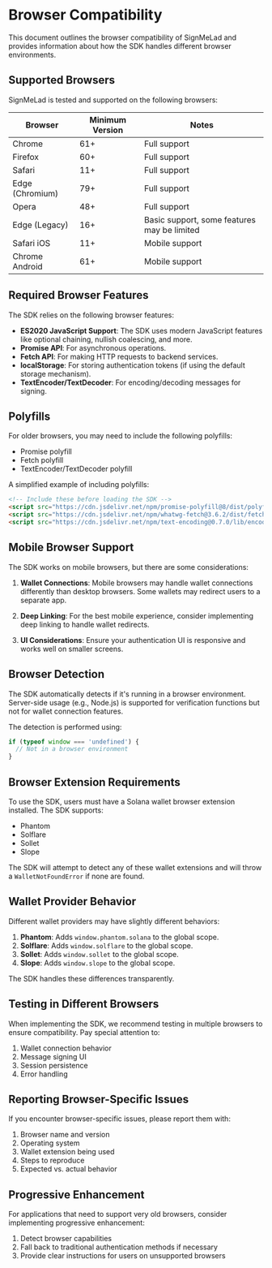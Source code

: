 # Browser Compatibility

This document outlines the browser compatibility of SignMeLad and provides information about how the SDK handles different browser environments.

## Supported Browsers

SignMeLad is tested and supported on the following browsers:

| Browser         | Minimum Version | Notes                                    |
|-----------------|----------------|------------------------------------------|
| Chrome          | 61+            | Full support                             |
| Firefox         | 60+            | Full support                             |
| Safari          | 11+            | Full support                             |
| Edge (Chromium) | 79+            | Full support                             |
| Opera           | 48+            | Full support                             |
| Edge (Legacy)   | 16+            | Basic support, some features may be limited |
| Safari iOS      | 11+            | Mobile support                           |
| Chrome Android  | 61+            | Mobile support                           |

## Required Browser Features

The SDK relies on the following browser features:

- **ES2020 JavaScript Support**: The SDK uses modern JavaScript features like optional chaining, nullish coalescing, and more.
- **Promise API**: For asynchronous operations.
- **Fetch API**: For making HTTP requests to backend services.
- **localStorage**: For storing authentication tokens (if using the default storage mechanism).
- **TextEncoder/TextDecoder**: For encoding/decoding messages for signing.

## Polyfills

For older browsers, you may need to include the following polyfills:

- Promise polyfill
- Fetch polyfill
- TextEncoder/TextDecoder polyfill

A simplified example of including polyfills:

```html
<!-- Include these before loading the SDK -->
<script src="https://cdn.jsdelivr.net/npm/promise-polyfill@8/dist/polyfill.min.js"></script>
<script src="https://cdn.jsdelivr.net/npm/whatwg-fetch@3.6.2/dist/fetch.umd.min.js"></script>
<script src="https://cdn.jsdelivr.net/npm/text-encoding@0.7.0/lib/encoding.min.js"></script>
```

## Mobile Browser Support

The SDK works on mobile browsers, but there are some considerations:

1. **Wallet Connections**: Mobile browsers may handle wallet connections differently than desktop browsers. Some wallets may redirect users to a separate app.

2. **Deep Linking**: For the best mobile experience, consider implementing deep linking to handle wallet redirects.

3. **UI Considerations**: Ensure your authentication UI is responsive and works well on smaller screens.

## Browser Detection

The SDK automatically detects if it's running in a browser environment. Server-side usage (e.g., Node.js) is supported for verification functions but not for wallet connection features.

The detection is performed using:

```typescript
if (typeof window === 'undefined') {
  // Not in a browser environment
}
```

## Browser Extension Requirements

To use the SDK, users must have a Solana wallet browser extension installed. The SDK supports:

- Phantom
- Solflare
- Sollet
- Slope

The SDK will attempt to detect any of these wallet extensions and will throw a `WalletNotFoundError` if none are found.

## Wallet Provider Behavior

Different wallet providers may have slightly different behaviors:

1. **Phantom**: Adds `window.phantom.solana` to the global scope.
2. **Solflare**: Adds `window.solflare` to the global scope.
3. **Sollet**: Adds `window.sollet` to the global scope.
4. **Slope**: Adds `window.slope` to the global scope.

The SDK handles these differences transparently.

## Testing in Different Browsers

When implementing the SDK, we recommend testing in multiple browsers to ensure compatibility. Pay special attention to:

1. Wallet connection behavior
2. Message signing UI
3. Session persistence
4. Error handling

## Reporting Browser-Specific Issues

If you encounter browser-specific issues, please report them with:

1. Browser name and version
2. Operating system
3. Wallet extension being used
4. Steps to reproduce
5. Expected vs. actual behavior

## Progressive Enhancement

For applications that need to support very old browsers, consider implementing progressive enhancement:

1. Detect browser capabilities
2. Fall back to traditional authentication methods if necessary
3. Provide clear instructions for users on unsupported browsers
